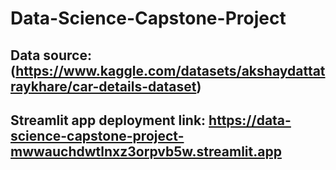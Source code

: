 # Data-Science-Capstone-Project
## Data source: (https://www.kaggle.com/datasets/akshaydattatraykhare/car-details-dataset)
## Streamlit app deployment link: https://data-science-capstone-project-mwwauchdwtlnxz3orpvb5w.streamlit.app

